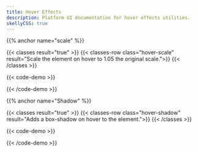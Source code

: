 ```yaml
---
title: Hover Effects
description: Platform UI documentation for hover effects utilities.
skellyCSS: true
---
```


{{% anchor name="scale" %}}

{{< classes result="true" >}}
{{< classes-row class="hover-scale" result="Scale the element on hover to 1.05 the original scale.">}}
{{< /classes >}}

{{< code-demo >}}
<div class="block-container">
    <div class="block laptop-up-3">
        <div class="card hover-scale">
            <div class="card__content">
                <p class="skeleton" data-lines="2" role="presentation"></p>
            </div>
        </div>
    </div>
</div>
{{< /code-demo >}}

{{% anchor name="Shadow" %}}

{{< classes result="true" >}}
{{< classes-row class="hover-shadow" result="Adds a box-shadow on hover to the element.">}}
{{< /classes >}}

{{< code-demo >}}
<div class="block-container">
    <div class="block laptop-up-3">
        <div class="card hover-shadow">
            <div class="card__content">
                <p class="skeleton" data-lines="2" role="presentation"></p>
            </div>
        </div>
    </div>
</div>
{{< /code-demo >}}